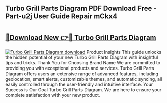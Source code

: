 ## Turbo Grill Parts Diagram PDF Download Free - Part-u2j User Guide Repair mCkx4

# <h2><a href="http://dfkqst.blite.top/?on=Turbo+Grill+Parts+Diagram">🔗Download New 👉🔴 Turbo Grill Parts Diagram</a></h2>

[![Turbo Grill Parts Diagram download](https://i.imgur.com/lujVjoI.png)](http://dfkqst.blite.top/?on=Turbo+Grill+Parts+Diagram)
Product Insights This guide unlocks the hidden potential of your new Turbo Grill Parts Diagram with insightful tips and tricks. Thank You for Choosing Brand Name We are committed to providing you with exceptional products and services. Turbo Grill Parts Diagram offers users an extensive range of advanced features, including geolocation, smart alerts, customizable themes, and automatic syncing, all easily controlled through the user-friendly and intuitive interface. Your Success is Our Goal Turbo Grill Parts Diagram. We are here to ensure your complete satisfaction with your new product.
